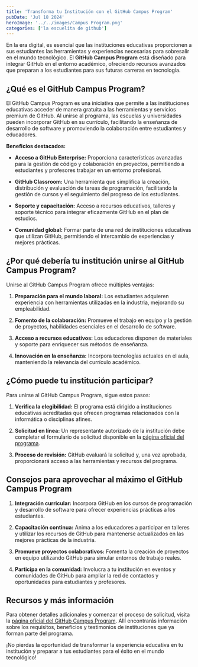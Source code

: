 ```yaml
---
title: 'Transforma tu Institución con el GitHub Campus Program'
pubDate: 'Jul 18 2024'
heroImage: '../../images/Campus Program.png'
categories: ['la escuelita de github']
---
```


En la era digital, es esencial que las instituciones educativas proporcionen a
sus estudiantes las herramientas y experiencias necesarias para sobresalir en el
mundo tecnológico. El **GitHub Campus Program** está diseñado para integrar
GitHub en el entorno académico, ofreciendo recursos avanzados que preparan a los
estudiantes para sus futuras carreras en tecnología.

## **¿Qué es el GitHub Campus Program?**

El GitHub Campus Program es una iniciativa que permite a las instituciones
educativas acceder de manera gratuita a las herramientas y servicios premium de
GitHub. Al unirse al programa, las escuelas y universidades pueden incorporar
GitHub en su currículo, facilitando la enseñanza de desarrollo de software y
promoviendo la colaboración entre estudiantes y educadores.

**Beneficios destacados:**

-   **Acceso a GitHub Enterprise:** Proporciona características avanzadas para
    la gestión de código y colaboración en proyectos, permitiendo a estudiantes
    y profesores trabajar en un entorno profesional.

-   **GitHub Classroom:** Una herramienta que simplifica la creación,
    distribución y evaluación de tareas de programación, facilitando la gestión
    de cursos y el seguimiento del progreso de los estudiantes.

-   **Soporte y capacitación:** Acceso a recursos educativos, talleres y soporte
    técnico para integrar eficazmente GitHub en el plan de estudios.

-   **Comunidad global:** Formar parte de una red de instituciones educativas
    que utilizan GitHub, permitiendo el intercambio de experiencias y mejores
    prácticas.

## **¿Por qué debería tu institución unirse al GitHub Campus Program?**

Unirse al GitHub Campus Program ofrece múltiples ventajas:

1.  **Preparación para el mundo laboral:** Los estudiantes adquieren experiencia
    con herramientas utilizadas en la industria, mejorando su empleabilidad.

2.  **Fomento de la colaboración:** Promueve el trabajo en equipo y la gestión
    de proyectos, habilidades esenciales en el desarrollo de software.

3.  **Acceso a recursos educativos:** Los educadores disponen de materiales y
    soporte para enriquecer sus métodos de enseñanza.

4.  **Innovación en la enseñanza:** Incorpora tecnologías actuales en el aula,
    manteniendo la relevancia del currículo académico.

## **¿Cómo puede tu institución participar?**

Para unirse al GitHub Campus Program, sigue estos pasos:

1.  **Verifica la elegibilidad:** El programa está dirigido a instituciones
    educativas acreditadas que ofrecen programas relacionados con la informática
    o disciplinas afines.

2.  **Solicitud en línea:** Un representante autorizado de la institución debe
    completar el formulario de solicitud disponible en la
    [<u>página oficial del programa</u>](https://education.github.com/schools).

3.  **Proceso de revisión:** GitHub evaluará la solicitud y, una vez aprobada,
    proporcionará acceso a las herramientas y recursos del programa.

## **Consejos para aprovechar al máximo el GitHub Campus Program**

1.  **Integración curricular:** Incorpora GitHub en los cursos de programación y
    desarrollo de software para ofrecer experiencias prácticas a los
    estudiantes.

2.  **Capacitación continua:** Anima a los educadores a participar en talleres y
    utilizar los recursos de GitHub para mantenerse actualizados en las mejores
    prácticas de la industria.

3.  **Promueve proyectos colaborativos:** Fomenta la creación de proyectos en
    equipo utilizando GitHub para simular entornos de trabajo reales.

4.  **Participa en la comunidad:** Involucra a tu institución en eventos y
    comunidades de GitHub para ampliar la red de contactos y oportunidades para
    estudiantes y profesores.

## **Recursos y más información**

Para obtener detalles adicionales y comenzar el proceso de solicitud, visita la
[<u>página oficial del GitHub Campus Program</u>](https://education.github.com/schools).
Allí encontrarás información sobre los requisitos, beneficios y testimonios de
instituciones que ya forman parte del programa.

¡No pierdas la oportunidad de transformar la experiencia educativa en tu
institución y preparar a tus estudiantes para el éxito en el mundo tecnológico!
